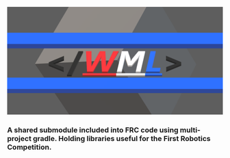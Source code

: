 ![alt text](https://github.com/CJBuchel/WML/blob/master/resources/images/WML_LOGO_longv2.png)

### A shared submodule included into FRC code using multi-project gradle. Holding libraries useful for the First Robotics Competition.
